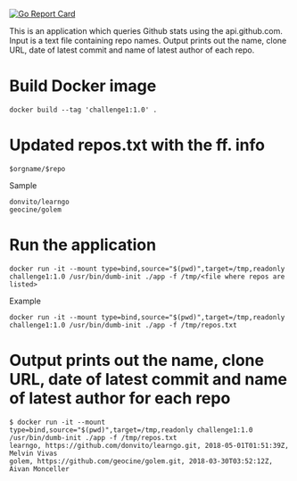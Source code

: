 [![Go Report Card](https://goreportcard.com/badge/github.com/donvito/codechallenge)](https://goreportcard.com/report/github.com/donvito/codechallenge)

This is an application which queries Github stats using the api.github.com. Input is a text file containing repo names. Output prints out the name, clone URL, date of latest commit and name of latest author of each repo.

# Build Docker image

```docker build --tag 'challenge1:1.0' .```

# Updated repos.txt with the ff. info
```
​$orgname/$repo
```

Sample
```
donvito/learngo
geocine/golem
```

# Run the application

```docker run -it --mount type=bind,source="$(pwd)",target=/tmp,readonly challenge1:1.0 /usr/bin/dumb-init ./app -f /tmp/<file where repos are listed>```

Example

```docker run -it --mount type=bind,source="$(pwd)",target=/tmp,readonly challenge1:1.0 /usr/bin/dumb-init ./app -f /tmp/repos.txt```

# Output prints out the name, clone URL, date of latest commit and name of latest author for each repo
```
$ docker run -it --mount type=bind,source="$(pwd)",target=/tmp,readonly challenge1:1.0 /usr/bin/dumb-init ./app -f /tmp/repos.txt
learngo, https://github.com/donvito/learngo.git, 2018-05-01T01:51:39Z, Melvin Vivas
golem, https://github.com/geocine/golem.git, 2018-03-30T03:52:12Z, Aivan Monceller
```